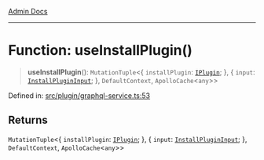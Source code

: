 [Admin Docs](/)

***

# Function: useInstallPlugin()

> **useInstallPlugin**(): `MutationTuple`\<\{ `installPlugin`: [`IPlugin`](../interfaces/IPlugin.md); \}, \{ `input`: [`InstallPluginInput`](../interfaces/InstallPluginInput.md); \}, `DefaultContext`, `ApolloCache`\<`any`\>\>

Defined in: [src/plugin/graphql-service.ts:53](https://github.com/PalisadoesFoundation/talawa-admin/blob/main/src/plugin/graphql-service.ts#L53)

## Returns

`MutationTuple`\<\{ `installPlugin`: [`IPlugin`](../interfaces/IPlugin.md); \}, \{ `input`: [`InstallPluginInput`](../interfaces/InstallPluginInput.md); \}, `DefaultContext`, `ApolloCache`\<`any`\>\>
